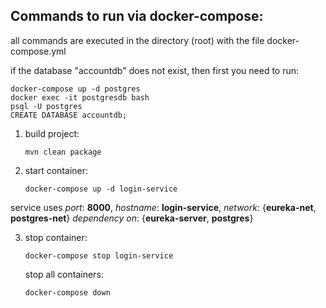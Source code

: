 ## Commands to run via docker-compose:

all commands are executed in the directory (root) with the file docker-compose.yml

if the database "accountdb" does not exist, then first you need to run:
   ``` 
   docker-compose up -d postgres
   docker exec -it postgresdb bash
   psql -U postgres
   CREATE DATABASE accountdb;
   ```
1. build project:
   ```
   mvn clean package
   ```

1. start container:
   ``` 
   docker-compose up -d login-service 
   ```
service uses *port*: **8000**, *hostname*: **login-service**, *network*: {**eureka-net**, **postgres-net**} *dependency on*: {**eureka-server**, **postgres**}   

3. stop container:
   ``` 
   docker-compose stop login-service 
   ```

   stop all containers:
   ``` 
   docker-compose down 
   ```